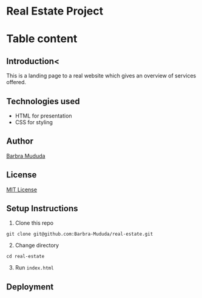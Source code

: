 # Real Estate Project

# Table content


## Introduction<
This is a landing page to a real website which gives an overview of services offered.

## Technologies used 

- HTML for presentation
- CSS for styling

## Author

[Barbra Mududa](https://github.com/Barbra-Mududa)

## License

[MIT License](LICENSE)

## Setup Instructions<a name= setup-instructions>

1. Clone this repo

```
git clone git@github.com:Barbra-Mududa/real-estate.git
```

2. Change directory

```
cd real-estate
```

3. Run `index.html`

## Deployment


